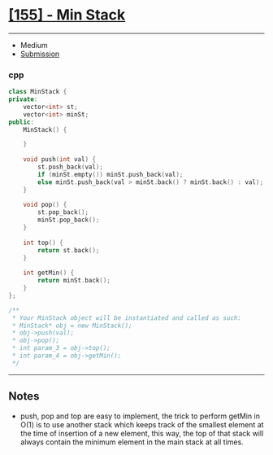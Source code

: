 # [[155] - Min Stack](https://leetcode.com/problems/min-stack)

---

- Medium
- [Submission](https://leetcode.com/problems/min-stack/submissions/882378523/)

### cpp
```cpp
class MinStack {
private:
    vector<int> st;
    vector<int> minSt;
public:
    MinStack() {

    }
    
    void push(int val) {
        st.push_back(val);
        if (minSt.empty()) minSt.push_back(val);
        else minSt.push_back(val > minSt.back() ? minSt.back() : val);
    }
    
    void pop() {
        st.pop_back();
        minSt.pop_back();
    }
    
    int top() {
        return st.back();
    }
    
    int getMin() {
        return minSt.back();
    }
};

/**
 * Your MinStack object will be instantiated and called as such:
 * MinStack* obj = new MinStack();
 * obj->push(val);
 * obj->pop();
 * int param_3 = obj->top();
 * int param_4 = obj->getMin();
 */
```

---

## Notes

- push, pop and top are easy to implement, the trick to perform getMin in O(1) is to use another stack which keeps track of the smallest element at the time of insertion of a new element, this way, the top of that stack will always contain the minimum element in the main stack at all times.
